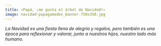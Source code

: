 ```yaml
---
title: «Papá, ¡me gusta el árbol de Navidad!»
image: navidad-papagamedev_banner-750x350.jpg
---
```


*La Navidad es una fiesta llena de alegría y regalos, pero también es una época para reflexionar y valorar, junto a nuestros hijos, nuestro lado más humano.*

<!--more-->
